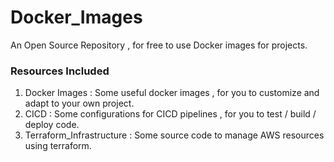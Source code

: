 # Docker_Images
An Open Source Repository , for free to use Docker images for projects.

### Resources Included
1. Docker Images : Some useful docker images , for you to customize and adapt to your own project.
2. CICD : Some configurations for CICD pipelines , for you to test / build / deploy code.
3. Terraform_Infrastructure : Some source code to manage AWS resources using terraform.
